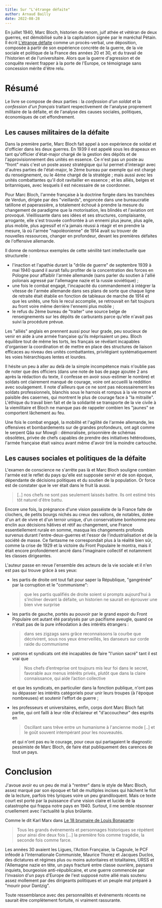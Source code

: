 ```yaml
---
title: Sur "L'étrange défaite"
author: Arnaud Bailly
date: 2022-08-28
---
```


En juillet 1940, Marc Bloch, historien de renom, juif athée et vétéran de deux guerres, est démobilisé suite à la capitulation signée par le maréchal Pétain. Il écrit [L'étrange défaite](https://www.gallimard.fr/Catalogue/GALLIMARD/Folio/Folio-histoire/L-etrange-defaite#) comme un procès-verbal, une déposition, composée à partir de son expérience concrète de la guerre, de la vie sociale et politique de la France des années 20 et 30, et du travail de l'historien et de l'universitaire. Alors que la guerre d'agression et de conquête revient frapper à la porte de l'Europe, ce témoignage sans concession mérite d'être relu.

# Résumé

Le livre se compose de deux parties : la _confession d'un soldat_ et la _confession d'un français_ traitant respectivement de l'analyse proprement militaire de la défaite, et de l'analyse des causes sociales, politiques, économiques de cet effondrement.

## Les causes militaires de la défaite

Dans la première partie, Marc Bloch fait appel à son expérience de soldat et d'officier dans les deux guerres. En 1939 il est appelé sous les drapeaux en tant qu'officier d'état-major chargé de la gestion des dépôts et de l'approvisionnement des unités en essence. Ce n'est pas un poste au "front" mais c'est un poste assez stratégique qui lui permet d'interagir avec d'autres parties de l'état-major, le 2ème bureau par exemple qui est chargé du renseignement, ou le 4ème chargé de la stratégie ; mais aussi avec les unités combattantes qu'il doit ravitailler en essence ; et les alliés, belges et britanniques, avec lesquels il est nécessaire de se coordonner.

Pour Marc Bloch, l'armée française à la doctrine forgée dans les tranchées de Verdun, dirigée par des "vieillards", engoncée dans une bureaucratie tatillone et paperassière, a totalement échoué à prendre la mesure du changement de paradigme que la motorisation, les blindés et l'aviation ont provoqué. Vieillissante dans ses idées et ses structures, complaisante, arrogante, elle s'est trouvée confrontée à un ennemi plus jeune, plus agile, plus mobile, plus agressif et n'a jamais réussi à réagir et en prendre la mesure, là où l'armée "napoléonienne" de 1914 avait su trouver de nouvelles ressources, changer en profondeur, devant les premières défaites de l'offensive allemande.

Il donne de nombreux exemples de cette sénilité tant intellectuelle que structurelle :
* l'inaction et l'apathie durant la "drôle de guerre" de septembre 1939 à mai 1940 quand il aurait fallu profiter de la concentration des forces en Pologne pour affaiblir l'armée allemande (sans parler du soutien à l'allié polonais agressé par l'allemagne nazie et la russie soviétique) ;
* une fois le combat engagé, l'incapacité du commandement à intégrer la vitesse de l'armée allemande dans ses plans de sorte que chaque ligne de retraite était établie en fonction de tableaux de marche de 1914 et que les unités, une fois le recul accomplie, se retrouvait en fait toujours au front voire même derrière l'ennemi plus mobile ;
* le refus du 2ème bureau de "traiter" une source belge de renseignements sur les dépôts de carburants parce qu'elle n'avait pas suivi la procédure prévue.

Les "alliés" anglais en prennent aussi pour leur grade, peu soucieux de venir en aide à une armée française qu'ils méprisaient un peu. Bloch équilibre tout de même les torts, les français se révélant incapables d'organiser la coordination et de mettre en place des structures de liaison efficaces au niveau des unités combattantes, privilégiant systématiquement les voies hiérarchiques lentes et lourdes.

Il hésite un peu à aller au delà de la simple incompétence mais n'oublie pas de noter que des officiers (dans une note de bas de page ajoutée 2 ans après la rédaction du texte, il confesse en avoir sous-estimer le nombre) et soldats ont clairement manqué de courage, voire ont accueilli la reddition avec soulagement. Il note d'ailleurs que ce ne sont pas nécessairement les soldats professionnels, blanchis sous le harnois et rompus à la vie morne et paisible des casernes, qui montrent le plus de courage face à "la mitraille". L'éthique du travail bien fait et de la solidarité se transporte de la vie civile à la viemilitaire et Bloch ne manque pas de rappeler combien les "jaunes" se comportent lâchement au feu.

Une fois le combat engagé, la mobilité et l'agilité de l'armée allemande, les offensives et bombardements sur de grandes profondeurs, ont agit comme le serpent Qâa sur Mowgli : démoralisée, prisonnière de schémas obsolètes, privée de chefs capables de prendre des initiatives hétérodoxes, l'armée française était vaincu avant même d'avoir tiré la moindre cartouche.

## Les causes sociales et politiques de la défaite

L'examen de conscience ne s'arrête pas là et Marc Bloch souligne combien l'armée est le reflet du pays qu'elle est supposée servir et de son époque, dépendante de décisions politiques et du soutien de la population. Or force est de constater que le ver était dans le fruit là aussi.

> [..] nos chefs ne sont pas seulement laissés battre. Ils ont estimé très tôt naturel d'être battu.

Encore une fois, la prégnance d'une vision passéiste de la France faite de clochers, de petits bourgs nichés au creux des vallons, de notables, dotée d'un art de vivre et d'un terroir unique, d'un conservatisme bonhomme peu enclin aux décisions hâtives et rétif au changement, une France essentiellement rurale en somme, masqua les changements profonds survenus durant l'entre-deux-guerres et l'essor de l'industrialisation et de la société de masse. Ce fantasme ne correspondait plus à la réalité bien sûr, comme la crise de 1929 et la victoire du Front Populaire le montra, mais il était encore profondément ancré dans l'imaginaire collectif et notamment les classes dirigeantes.

L'auteur passe en revue l'ensemble des acteurs de la vie sociale et il n'en est pas qui trouve grâce à ses yeux:

* les partis de droite ont tout fait pour saper la République, "gangrénée" par la corruption et le "communisme":

  > que les partis qualifiés de droite soient si prompts aujourd’hui à s’incliner devant la défaite, un historien ne saurait en éprouver une bien vive surprise

* les partis de gauche, portés au pouvoir par le grand espoir du Front Populaire ont autant été paralysés par un pacifisme aveugle, quand ce n'était pas de la pure inféodation à des intérêts étrangers :

  >  dans ses zigzags sans grâce reconnaissons la courbe que décrivirent, sous nos yeux émerveillés, les danseurs sur corde raide du communisme

* patrons et syndicats ont été incapables de faire "l'union sacré" tant il est vrai que

  > Nos chefs d’entreprise ont toujours mis leur foi dans le secret, favorable aux menus intérêts privés, plutôt que dans la claire connaissance, qui aide l’action collective

  et que les syndicats, en particulier dans la fonction publique, n'ont pas su dépasser les intérêts catégoriels pour unir leurs troupes (à l'époque nombreuses) et soutenir l'effort de guerre ;
* les professeurs et universitaires, enfin, corps dont Marc Bloch fait partie, qui ont failli à leur rôle d'éclaireur et "d'accoucheur" des esprits en

  > Oscillant sans trêve entre un humanisme à l'ancienne mode [..] et le goût souvent intempérant pour les nouveautés.

  et qui n'ont pas eu le courage, pour ceux qui partagaient le diagnostic pessimiste de Marc Bloch, de faire état publiquement des carences de tout un pays.

# Conclusion

J'avoue avoir eu un peu de mal à "rentrer" dans le style de Marc Bloch, assez marqué par son époque et fait de multiples incises qui hâchent le flot de la lecture, parfois très lyriques voire un peu grandiloquent. Mais ce texte court est porté par la puissance d'une vision claire et lucide de la catastrophe qui frappa notre pays en 1940. Surtout, il me semble résonner cruellement avec l'actualité la plus brûlante.

Comme le dit Karl Marx dans [Le 18 brumaire de Louis Bonaparte](https://fr.wikipedia.org/wiki/Le_18_Brumaire_de_Louis_Bonaparte):

> Tous les grands événements et personnages historiques se répètent pour ainsi dire deux fois [...] la première fois comme tragédie, la seconde fois comme farce.

Les années 30 avaient les Ligues, l'Action Française, la Cagoule, le PCF inféodé à l'Internationale Communiste, Maurice Thorez et Jacques Duclos, des dictatures et régimes plus ou moins autoritaires et totalitaires, URSS et l'Allemagne nazie en tête, un pays fracturé entre classe ouvrière, paysans inquiets, bourgeoisie anti-républicaine, et une guerre commencée par l'invasion d'un pays d'Europe de l'est supposé notre allié mais soutenu assez mollement par des dirigeants politiques et un peuple mal préparé à "mourir pour Dantzig".

Toute ressemblance avec des personnalités et événements récents ne saurait être complètement fortuite, ni vraiment rassurante.
